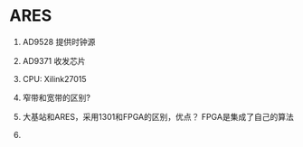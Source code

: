 # ARES
1. AD9528 提供时钟源
2. AD9371 收发芯片
3. CPU: Xilink27015

1. 窄带和宽带的区别?
2. 大基站和ARES，采用1301和FPGA的区别，优点？
    FPGA是集成了自己的算法
4. 

